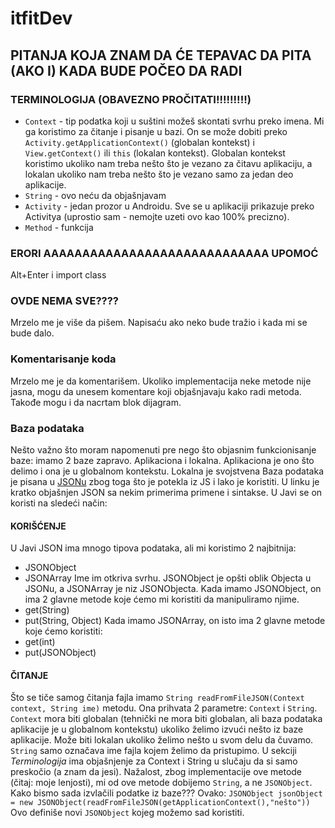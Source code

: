 # itfitDev
## PITANJA KOJA ZNAM DA ĆE TEPAVAC DA PITA (AKO I) KADA BUDE POČEO DA RADI
### TERMINOLOGIJA (OBAVEZNO PROČITATI!!!!!!!!!)
- `Context` - tip podatka koji u suštini možeš skontati svrhu preko imena. Mi ga koristimo za čitanje i pisanje u bazi. On se može dobiti preko `Activity.getApplicationContext()` (globalan kontekst) i `View.getContext()` ili  `this` (lokalan kontekst). Globalan kontekst koristimo ukoliko nam treba nešto što je vezano za čitavu aplikaciju, a lokalan ukoliko nam treba nešto što je vezano samo za jedan deo aplikacije.
- `String` - ovo neću da objašnjavam
- `Activity` - jedan prozor u Androidu. Sve se u aplikaciji prikazuje preko Activitya (uprostio sam - nemojte uzeti ovo kao 100% precizno).
- `Method` - funkcija
### ERORI AAAAAAAAAAAAAAAAAAAAAAAAAAAAA UPOMOĆ
Alt+Enter i import class
### OVDE NEMA SVE????
Mrzelo me je više da pišem. Napisaću ako neko bude tražio i kada mi se bude dalo.
### Komentarisanje koda
Mrzelo me je da komentarišem. Ukoliko implementacija neke metode nije jasna, mogu da unesem komentare koji objašnjavaju kako radi metoda. Takođe mogu i da nacrtam blok dijagram.
### Baza podataka
Nešto važno što moram napomenuti pre nego što objasnim funkcionisanje baze: imamo 2 baze zapravo. Aplikaciona i lokalna. Aplikaciona je ono što delimo i ona je u globalnom kontekstu. Lokalna je svojstvena 
Baza podataka je pisana u [JSONu](https://www.tutorialspoint.com/json/index.htm) zbog toga što je potekla iz JS i lako je koristiti. U linku je kratko objašnjen JSON sa nekim primerima primene i sintakse. U Javi se on koristi na sledeći način:
#### KORIŠĆENJE
U Javi JSON ima mnogo tipova podataka, ali mi koristimo 2 najbitnija:
- JSONObject
- JSONArray
Ime im otkriva svrhu. JSONObject je opšti oblik Objecta u JSONu, a JSONArray je niz JSONObjecta.
Kada imamo JSONObject, on ima 2 glavne metode koje ćemo mi koristiti da manipuliramo njime.
- get(String)
- put(String, Object)
Kada imamo JSONArray, on isto ima 2 glavne metode koje ćemo koristiti:
- get(int)
- put(JSONObject)
#### ČITANJE
Što se tiče samog čitanja fajla imamo `String readFromFileJSON(Context context, String ime)` metodu. Ona prihvata 2 parametre: `Context` i `String`. `Context` mora biti globalan (tehnički ne mora biti globalan, ali baza podataka aplikacije je u globalnom kontekstu) ukoliko želimo izvući nešto iz baze aplikacije. Može biti lokalan ukoliko želimo nešto u svom delu da čuvamo. `String` samo označava ime fajla kojem želimo da pristupimo. U sekciji *Terminologija* ima objašnjenje za Context i String u slučaju da si samo preskočio (a znam da jesi).
Nažalost, zbog implementacije ove metode (čitaj: moje lenjosti), mi od ove metode dobijemo `String`, a ne `JSONObject`. Kako bismo sada izvlačili podatke iz baze???
Ovako:
`JSONObject jsonObject = new JSONObject(readFromFileJSON(getApplicationContext(),"nešto"))`
Ovo definiše novi `JSONObject` kojeg možemo sad koristiti.
